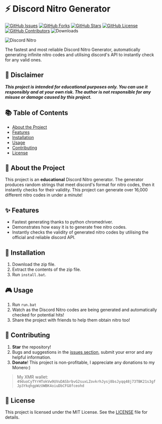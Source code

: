 # ⚡ Discord Nitro Generator

[![GitHub Issues](https://img.shields.io/github/issues/R8seDev/discord-nitro-generator.svg)](https://github.com/R8seDev/discord-nitro-generator/issues)
[![GitHub Forks](https://img.shields.io/github/forks/R8seDev/discord-nitro-generator.svg)](https://github.com/R8seDev/discord-nitro-generator/network)
[![GitHub Stars](https://img.shields.io/github/stars/R8seDev/discord-nitro-generator.svg)](https://github.com/R8seDev/discord-nitro-generator/stargazers)
[![GitHub License](https://img.shields.io/github/license/R8seDev/discord-nitro-generator.svg)](https://github.com/R8seDev/discord-nitro-generator/blob/main/LICENSE)
[![GitHub Contributors](https://img.shields.io/github/contributors/R8seDev/discord-nitro-generator.svg)](https://github.com/R8seDev/discord-nitro-generator/graphs/contributors)
![Downloads](https://img.shields.io/badge/Downloads-12-green?style=flat)

![Discord Nitro](https://files.catbox.moe/dhws7j.gif)

The fastest and most reliable Discord Nitro Generator, automatically generating infinite nitro codes and utilising discord's API to instantly check for any valid ones.

## 🚨 Disclaimer

***This project is intended for educational purposes only. You can use it responsibly and at your own risk. The author is not responsible for any misuse or damage caused by this project.***

## 📚 Table of Contents

- [About the Project](#-about-the-project)
- [Features](#-features)
- [Installation](#-installation)
- [Usage](#-usage)
- [Contributing](#-contributing)
- [License](#-license)

## 📝 About the Project

This project is an **educational** Discord Nitro generator. The generator produces random strings that meet discord's format for nitro codes, then it instantly checks for their validity.
This project can generate over 16,000 different nitro codes in under a minute!

## ✨ Features

- Fastest generating thanks to python chromedriver.
- Demonstrates how easy it is to generate free nitro codes.
- Instantly checks the validity of generated nitro codes by utilising the official and reliable discord API.

## 🚀 Installation

1. Download the zip file.
2. Extract the contents of the zip file.
3. Run `install.bat`.

## 🎮 Usage

1. Run `run.bat`
2. Watch as the Discord Nitro codes are being generated and automatically checked for potential hits!
3. Share the project with friends to help them obtain nitro too!

## 🤝 Contributing
1. **Star** the repository!
2. Bugs and suggestions in the [issues section](https://github.com/nxeeee/Nitro-Generator-V3/issues), submit your error and any helpful information.
3. **Donate**! This project is non-profitable, I appreciate any donations to my Monero:)
> My XMR wallet: `49duoCyTYrHTokVw9UVuDASbrbvG2suxLZovkrhJysj8bsJyqq48j73TBK21s3gfJp3YkqhgpWzUWBK4oiuDbCFG8fceohd`

## 📄 License

This project is licensed under the MIT License. See the [LICENSE](https://github.com/R8seDev/discord-nitro-generator?tab=GPL-3.0-1-ov-file) file for details.
